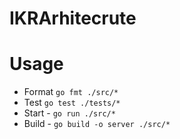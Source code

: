 # IKRArhitecrute

# Usage

- Format `go fmt ./src/*`
- Test `go test ./tests/*`
- Start - `go run ./src/*`
- Build - `go build -o server ./src/*`
